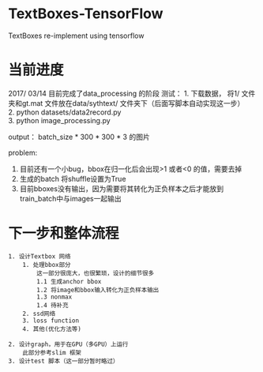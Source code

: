 # TextBoxes-TensorFlow
TextBoxes re-implement using tensorflow

# 当前进度
2017/ 03/14
目前完成了data_processing 的阶段
测试：
	1. 下载数据， 将1/ 文件夹和gt.mat 文件放在data/sythtext/ 文件夹下（后面写脚本自动实现这一步）  
	2. python datasets/data2record.py  
	3. python image_processing.py  

output： batch_size * 300 * 300 * 3 的图片
  

problem:  
1. 目前还有一个小bug，bbox在归一化后会出现>1 或者<0 的值，需要去掉  
2. 生成的batch 将shuffle设置为True  
3. 目前bboxes没有输出，因为需要将其转化为正负样本之后才能放到train_batch中与images一起输出  

# 下一步和整体流程  
	1. 设计Textbox 网络  
		1. 处理bbox部分
			这一部分很庞大，也很繁琐，设计的细节很多
			1.1 生成anchor bbox
			1.2 将image和bbox输入转化为正负样本输出
			1.3 nonmax 
			1.4 待补充
		2. ssd网络
		3. loss function
		4. 其他(优化方法等) 

	2. 设计graph，用于在GPU（多GPU）上运行
		此部分参考slim 框架
	3. 设计test 脚本（这一部分暂时略过）

